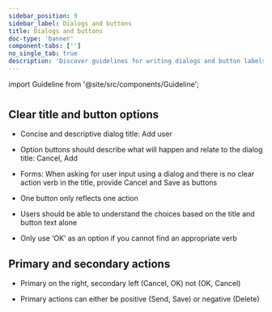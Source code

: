 ```yaml
---
sidebar_position: 9
sidebar_label: Dialogs and buttons
title: Dialogs and buttons
doc-type: 'banner'
component-tabs: ['']
no_single_tab: true
description: 'Discover guidelines for writing dialogs and button labels to ensure clear and actionable instructions. This section helps you create effective prompts and calls to action that enhance user interaction.'
---
```


import Guideline from '@site/src/components/Guideline';

#

## Clear title and button options

- Concise and descriptive dialog title: Add user

- Option buttons should describe what will happen and relate to the dialog title: Cancel, Add

- Forms: When asking for user input using a dialog and there is no clear action verb in the title, provide Cancel and Save as buttons

- One button only reflects one action

- Users should be able to understand the choices based on the title and button text alone

- Only use ‘OK’ as an option if you cannot find an appropriate verb

<div class="d-flex flex-wrap">
<span class="m-2">
<Guideline do label='Title: Add user  / Buttons: Cancel, Add'></Guideline>
<Guideline do={false} label='Title: Add user  / Buttons: Cancel, OK'></Guideline>
</span>

<span class="m-2">
<Guideline do label='Title: Delete file  / Buttons: Cancel, Delete'></Guideline>
<Guideline do={false} label='Title: Are you sure  / Buttons: Cancel, Delete'></Guideline>
</span>

<span class="m-2">
<Guideline do label='Title: Edit details  / Buttons: Cancel, Save'></Guideline>
<Guideline do={false} label='Title: Edit details  / Buttons: Cancel, Edit'></Guideline>
</span>
</div>

## Primary and secondary actions

- Primary on the right, secondary left (Cancel, OK) not (OK, Cancel)

- Primary actions can either be positive (Send, Save) or negative (Delete)

<div class="d-flex flex-wrap">
<span class="m-2">
<Guideline do label='Cancel, Save'></Guideline>
<Guideline do={false} label='Save, Cancel'></Guideline>
</span>
</div>
